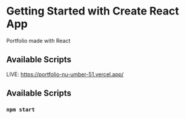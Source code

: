 # Getting Started with Create React App

Portfolio made with React

## Available Scripts

LIVE: https://portfolio-nu-umber-51.vercel.app/

## Available Scripts

### `npm start`

